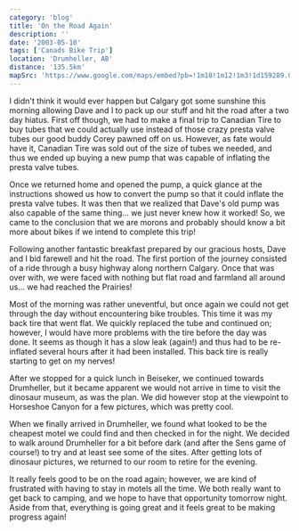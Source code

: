 ```yaml
---
category: 'blog'
title: 'On the Road Again'
description: ''
date: '2003-05-10'
tags: ['Canads Bike Trip']
location: 'Drumheller, AB'
distance: '135.5km'
mapSrc: 'https://www.google.com/maps/embed?pb=!1m18!1m12!1m3!1d159289.05536157693!2d-112.77127771936917!3d51.405048459487865!2m3!1f0!2f0!3f0!3m2!1i1024!2i768!4f13.1!3m3!1m2!1s0x53730d8007f41f1f%3A0x4c51598bc0919059!2sDrumheller%2C%20AB!5e0!3m2!1sen!2sca!4v1609170627848!5m2!1sen!2sca'
---
```

I didn't think it would ever happen but Calgary got some sunshine this morning allowing Dave and I to pack up our stuff and hit the road after a two day hiatus. First off though, we had to make a final trip to Canadian Tire to buy tubes that we could actually use instead of those crazy presta valve tubes our good buddy Corey pawned off on us. However, as fate would have it, Canadian Tire was sold out of the size of tubes we needed, and thus we ended up buying a new pump that was capable of inflating the presta valve tubes.

Once we returned home and opened the pump, a quick glance at the instructions showed us how to convert the pump so that it could inflate the presta valve tubes. It was then that we realized that Dave's old pump was also capable of the same thing... we just never knew how it worked! So, we came to the conclusion that we are morons and probably should know a bit more about bikes if we intend to complete this trip!

Following another fantastic breakfast prepared by our gracious hosts, Dave and I bid farewell and hit the road. The first portion of the journey consisted of a ride through a busy highway along northern Calgary. Once that was over with, we were faced with nothing but flat road and farmland all around us... we had reached the Prairies!

Most of the morning was rather uneventful, but once again we could not get through the day without encountering bike troubles. This time it was my back tire that went flat. We quickly replaced the tube and continued on; however, I would have more problems with the tire before the day was done. It seems as though it has a slow leak (again!) and thus had to be re-inflated several hours after it had been installed. This back tire is really starting to get on my nerves!

After we stopped for a quick lunch in Beiseker, we continued towards Drumheller, but it became apparent we would not arrive in time to visit the dinosaur museum, as was the plan. We did however stop at the viewpoint to Horseshoe Canyon for a few pictures, which was pretty cool.

When we finally arrived in Drumheller, we found what looked to be the cheapest motel we could find and then checked in for the night. We decided to walk around Drumheller for a bit before dark (and after the Sens game of course!) to try and at least see some of the sites. After getting lots of dinosaur pictures, we returned to our room to retire for the evening.

It really feels good to be on the road again; however, we are kind of frustrated with having to stay in motels all the time. We both really want to get back to camping, and we hope to have that opportunity tomorrow night. Aside from that, everything is going great and it feels great to be making progress again!